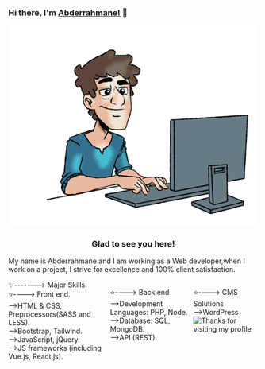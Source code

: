 ### Hi there, I'm [Abderrahmane!](https://github.com/Abderrahmaneee) 👋
<p align="center"> 
  <img src="codeur.gif" />
</p>
<h3 align="center">Glad to see you here!</h3>
<p>My name is Abderrahmane and I am working as a Web developer,when I work on a project, I strive for excellence and 100% client satisfaction.</p>
<div style="display:flex;">
✨-------> Major Skills.<br>
⭐----> Front end.<br>
-->HTML & CSS, Preprocessors(SASS and LESS).<br>
-->Bootstrap, Tailwind.<br>
-->JavaScript, jQuery.<br>
-->JS frameworks (including Vue.js, React.js).<br>

⭐----> Back end<br>
-->Development Languages: PHP, Node.<br>
-->Database: SQL, MongoDB.<br>
-->API (REST).<br>

⭐----> CMS Solutions<br>
-->WordPress<br>
<img height="120" alt="Thanks for visiting my profile" width="100%" src="https://github.com/dibyendu415/dibyendu415/blob/master/marquee.svg" />
</div>
